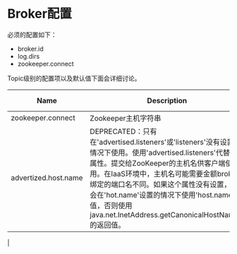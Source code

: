 # Broker配置

必须的配置如下：

* broker.id
* log.dirs
* zookeeper.connect

Topic级别的配置项以及默认值下面会详细讨论。

| Name | Description | Type | Default | Valid Values | Importance |
| --- | --- | --- | --- | --- | --- |
| zookeeper.connect | Zookeeper主机字符串 | string |  |  | high |
| advertized.host.name | DEPRECATED：只有在'advertised.listeners'或'listeners'没有设置的情况下使用。使用'advertised.listeners'代替这个属性。提交给ZooKeeper的主机名供客户端使用。在IaaS环境中，主机名可能需要金额broker绑定的端口名不同。如果这个属性没有设置，它会在'hot.name'设置的情况下使用'host.name'的值，否则使用java.net.InetAddress.getCanonicalHostName\(\)的返回值。 | string | null |  | high |
|


